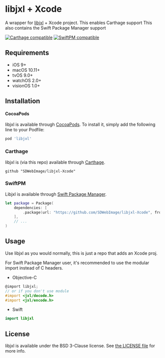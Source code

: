 # libjxl + Xcode

A wrapper for [libjxl](https://github.com/libjxl/libjxl) + Xcode project.
This enables Carthage support
This also contains the Swift Package Manager support

[![Carthage compatible](https://img.shields.io/badge/Carthage-compatible-4BC51D.svg?style=flat)](https://github.com/SDWebImage/libjxl-Xcode)
[![SwiftPM compatible](https://img.shields.io/badge/SwiftPM-compatible-brightgreen.svg)](https://swift.org/package-manager/)

## Requirements

+ iOS 9+
+ macOS 10.11+
+ tvOS 9.0+
+ watchOS 2.0+
+ visionOS 1.0+

## Installation

#### CocoaPods

libjxl is available through [CocoaPods](http://cocoapods.org). To install it, simply add the following line to your Podfile:

```ruby
pod 'libjxl'
```

### Carthage

libjxl is (via this repo) available through [Carthage](https://github.com/Carthage/Carthage).

```
github "SDWebImage/libjxl-Xcode"
```

### SwiftPM

Libjxl is available through [Swift Package Manager](https://img.shields.io/badge/SwiftPM-compatible-brightgreen.svg).

```swift
let package = Package(
    dependencies: [
        .package(url: "https://github.com/SDWebImage/libjxl-Xcode", from: "0.10.0")
    ],
    // ...
)
```

## Usage

Use libjxl as you would normally, this is just a repo that adds an Xcode proj.

For Swift Package Manager user, it's recommended to use the modular import instead of C headers.

+ Objective-C

```objective-c
@import libjxl;
// or if you don't use module
#import <jxl/decode.h>
#import <jxl/encode.h>
```

+ Swift

```swift
import libjxl
```

## License

libjxl is available under the BSD 3-Clause license. See [the LICENSE file](https://github.com/libjxl/libjxl/blob/main/LICENSE) for more info.


